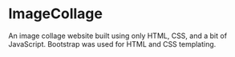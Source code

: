# ImageCollage
An image collage website built using only HTML, CSS, and a bit of JavaScript. Bootstrap was used for HTML and CSS templating.
